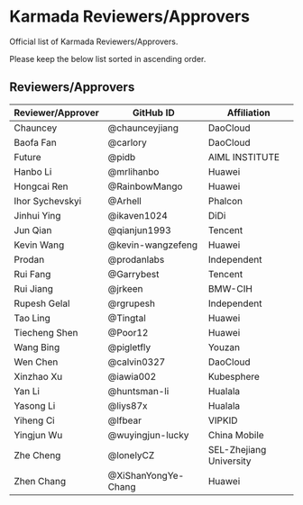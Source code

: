 # Karmada Reviewers/Approvers

Official list of Karmada Reviewers/Approvers.

Please keep the below list sorted in ascending order.

## Reviewers/Approvers

| Reviewer/Approver | GitHub ID           | Affiliation             |
|-------------------|---------------------|-------------------------|
| Chauncey          | @chaunceyjiang      | DaoCloud                |
| Baofa Fan         | @carlory            | DaoCloud                |
| Future            | @pidb               | AIML INSTITUTE          |
| Hanbo Li          | @mrlihanbo          | Huawei                  |
| Hongcai Ren       | @RainbowMango       | Huawei                  |
| Ihor Sychevskyi   | @Arhell             | Phalcon                 |
| Jinhui Ying       | @ikaven1024         | DiDi                    |
| Jun Qian          | @qianjun1993        | Tencent                 |
| Kevin Wang        | @kevin-wangzefeng   | Huawei                  |
| Prodan            | @prodanlabs         | Independent             |
| Rui Fang          | @Garrybest          | Tencent                 |
| Rui Jiang         | @jrkeen             | BMW-CIH                 |
| Rupesh Gelal      | @rgrupesh           | Independent             |
| Tao Ling          | @Tingtal            | Huawei                  |
| Tiecheng Shen     | @Poor12             | Huawei                  |
| Wang Bing         | @pigletfly          | Youzan                  |
| Wen Chen          | @calvin0327         | DaoCloud                |
| Xinzhao Xu        | @iawia002           | Kubesphere              |
| Yan Li            | @huntsman-li        | Hualala                 |
| Yasong Li         | @liys87x            | Hualala                 |
| Yiheng Ci         | @lfbear             | VIPKID                  |
| Yingjun Wu        | @wuyingjun-lucky    | China Mobile            |
| Zhe Cheng         | @lonelyCZ           | SEL-Zhejiang University |
| Zhen Chang        | @XiShanYongYe-Chang | Huawei                  |